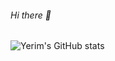 ###### Hi there 👋
<!--
This is a space for me to develop into ✨a web developer✨.
-->
![Yerim's GitHub stats](https://github-readme-stats.vercel.app/api?username=dpfla8628&show_icons=true&theme=Gradient)
